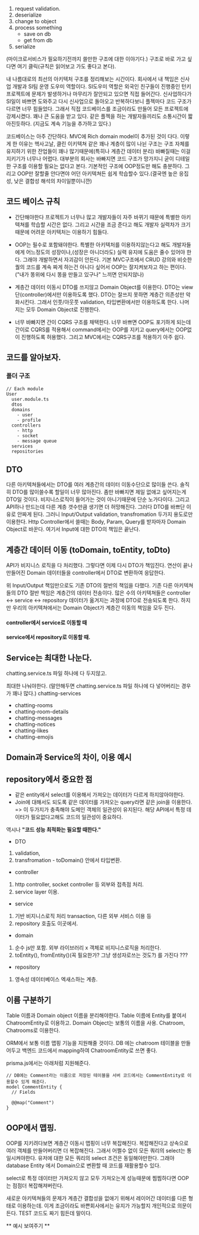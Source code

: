 
1. request validation.
2. deserialize
3. change to object
4. process something
    - save on db
    - get from db
5. serialize

(마이크로서비스가 필요하기전까지 쓸만한 구조에 대한 이야기다.)
구조로 바로 가고 싶다면 여기 클릭(규칙은 읽어보고 가도 좋다고 본다).

내 나름대로의 최선의 아키텍처 구조를 정리해보는 시간이다. 
회사에서 내 책임은 신사업 개발과 SI팀 운영 도우미 역할이다. SI도우미 역할은 외국인 친구들이 진행중인 턴키 프로젝트에 문제가 발생하거나 마무리가 잘안되고 있으면 직접 들어간다.
신사업하다가 SI일이 바쁘면 도와주고 다시 신사업으로 돌아오고 반복하다보니 플젝마다 코드 구조가 다르면 너무 힘들었다. 그래서 직접 코드베이스를 조금이라도 만들어 모든 프로젝트에 강제시켰다. 꽤나 큰 도움을 받고 있다. 같은 플젝을 하는 개발자들끼리도 소통시간이 짧아진듯하다. (지금도 계속 기능을 추가하고 있다.)

코드베이스는 아주 간단하다. MVC에 Rich domain model이 추가된 것이 다다. 이렇게 한 이유는 헥사고날, 클린 이키텍쳐 같은 꽤나 계층이 많이 나뉜 구조는 구조 자체를 유지하기 위한 잔업들이 꽤나 많기때문에(특히나 계층간 데이터 분리) 바빠질때는 이걸 지키기가 너무나 어렵다. 대부분의 회사는 바빠지면 코드 구조가 망가지니 굳이 디테일한 구조를 이용할 필요는 없다고 본다. 기본적인 구조에 OOP정도만 해도 충분하다. 그리고 OOP만 잘할줄 안다면야 어던 아키텍쳐든 쉽게 학습할수 있다.(결국엔 높은 응집성, 낮은 결합성 해석의 차이일뿐이니깐)

## 코드 베이스 규칙
- 간단해야한다
프로젝트가 너무나 많고 개발자들이 자주 바뀌기 때문에 특별한 아키텍쳐를 학습할 시간은 없다. 그리고 시간을 조금 준다고 해도 개발자 실력차가 크기때문에 어려운 아키텍처는 이용하기 힘들다.

- OOP는 필수로 포함돼야한다.
특별한 아키텍처를 이용하지않는다고 해도 개발자들에게 어느정도의 성장이나,(성장은 아니더라도) 실력 유지에 도움은 줄수 있어야 한다. 그래야 개발하면서 자괴감이 안든다. 기본 MVC구조에서 CRUD 강의와 비슷한 퀄의 코드를 계속 짜게 하는건 아니다 싶어서 OOP는 잘지켜보자고 하는 편이다. ("내가 똥위에 다시 똥을 만들고 있구나" 느끼면 안되지않나) 

- 계층간 데이터 이동시 DTO를 쓰지않고 Domain Object를 이용한다.
DTO는 view단(controller)에서만 이용하도록 했다. DTO는 잘쓰지 못하면 계층간 의존성만 악화시킨다. 그래서 인풋/아웃풋 validation, 타입변환에서만 이용하도록 한다. 나머지는 모두 Domain Object로 진행한다.

- 너무 바빠지면 간이 CQRS 구조를 채택한다.
너무 바쁘면 OOP도 포기하게 되는데 간이로 CQRS를 적용해서 command에서는 OOP를 지키고 query에서는 OOP없이 진행하도록 허용했다. 그리고 MVC에서는 CQRS구조를 적용하기 아주 쉽다. 

## 코드를 알아보자.

### 폴더 구조
```
// Each module
User
  user.module.ts
  dtos
  domains
    - user
    - profile
  controllers
    - http
    - socket
    - message queue
  services
  repositories
```

## DTO
다른 아키텍쳐들에서는 DTO를 여러 계층간의 데이터 이동수단으로 많이들 쓴다. 솔직히 DTO를 많이쓸수록 할일이 너무 많아진다.
좀만 바빠지면 제일 없애고 싶어지는게 DTO일 것이다. 비지니스로직이 들어가는 것이 아니기때문에 단순 노가다이다. 그리고 API하나 만드는데 다른 계층 갯수만큼 생기면 더 허망해진다. 그러다 DTO를 바쁘단 이유로 안짜게 된다. 그러니 Input/Output validation, transfromation 두가지 용도로만 이용한다. Http Controller에서 쓸때는 Body, Param, Query를 받자마자 Domain Object로 바꾼다. 여기서 Input에 대한 DTO의 책임은 끝난다.

## 계층간 데이터 이동 (toDomain, toEntity, toDto)
API가 비지니스 로직을 다 처리했다. 그렇다면 이제 다시 DTO가 책임진다. 연산이 끝나 만들어진 Domain 데이터들을 controller에서 DTO로 변환하여 응답한다.

위 Input/Output 책임만으로도 기존 DTO의 절반의 책임을 다했다. 기존 다른 아키텍쳐들의 DTO 절반 책임은 계층간의 데이터 전송이다. 
많은 수의 아키텍쳐들은 controller <-> service <-> repository 데이터가 옮겨지는 과정에 DTO로 전송되도록 한다.
하지만 우리의 아키텍쳐에서는 Domain Object가 계층간 이동의 책임을 모두 진다.

#### controller에서 service로 이동할 때

#### service에서 repository로 이동할 때.

## Service는 최대한 나눈다.
chatting.service.ts 파일 하나에 다 두지않고.

최대한 나눠야한다. (말안해두면 chatting.service.ts 파일 하나에 다 넣어버리는 경우가 꽤나 많다.)
chatting-services
  - chatting-rooms
  - chatting-room-details
  - chatting-messages
  - chatting-notices
  - chatting-likes
  - chatting-emojis


## Domain과 Service의 차이, 이용 예시

## repository에서 중요한 점
- 같은 entity에서 select를 이용해서 가져오는 데이터가 다르게 하지않아야한다.
- Join에 대해서도 되도록 같은 데이터를 가져오는 query라면 같은 join을 이용한다.
=> 이 두가지가 충족해야 도메인 객체의 일관성이 유지된다.
해당 API에서 특정 데이터가 필요없다고해도 코드의 일관성이 중요하다.

역시나 **"코드 성능 최적화는 필요할 때한다."**

- DTO
1. validation, 
2. transfromation - toDomain() 안에서 타입변환.

- controller
1. http controller, socket controller 등 외부와 접촉점 처리.
2. service layer 이용.

- service
1. 기반 비지니스로직 처리 transaction, 다른 외부 서비스 이용 등
2. repository 호출도 이곳에서.

- domain
1. 순수 js만 포함. 외부 라이브러리 x 객체로 비지니스로직을 처리한다.
2. toEntity(), fromEntity()(꼭 필요한가? 그냥 생성자로쓰는 것도?) 를 가진다 ???

- repository
1. 영속성 데이터베이스 엑새스하는 계층.

## 이름 구분하기
Table 이름과 Domain object 이름을 분리해야한다.
Table 이름에 Entity를 붙여서 ChatroomEntity로 이용하고.
Domain Object는 보통의 이름을 사용. Chatroom, Chatrooms로 이용한다.

ORM에서 보통 이름 맵핑 기능을 지원해줄 것이다. 
DB 에는 chatroom 테이블을 만들어두고 백엔드 코드에서 mapping하여 ChatroomEntity로 쓰면 좋다.

prisma.js에서는 아래처럼 지원해준다.
```
// DB에는 Comment라는 이름으로 저장된 테이블을 서버 코드에서는 CommentEntity로 이용할수 있게 해준다.
model CommentEntity {
  // Fields

  @@map("Comment")
}
```

## OOP에서 맵핑.
OOP를 지키려다보면 계층간 이동시 맵핑이 너무 복잡해진다.
복잡해진다고 상속으로 여러 객체를 만들어버리면 더 복잡해진다.
그래서 어쩔수 없이 모든 쿼리의 select는 통일시켜야한다. 유저에 대한 모든 쿼리의 select 조건은 동일해야만한다. 그래야 database Entity 에서 Domain으로 변환할 때 코드를 재활용할수 있다.

select로 특정 데이터만 가져오지 않고 모두 가져오는게 성능때문에 찜찜하다면 OOP는 점점더 복잡해져버린다.

새로운 아키텍쳐들의 문제가 계층간 결합성을 없애기 위해서 레이어간 데이터를 다른 형태로 이용하는데. 이게 조금이라도 바쁜회사에서는 유지가 가능할지 개인적으로 의문이 든다. TEST 코드도 짜기 힘든데 말이다.

** 예시 보여주기 **